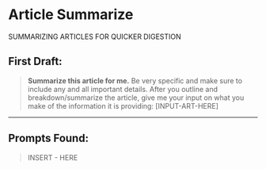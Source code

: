  
# Article Summarize

SUMMARIZING ARTICLES FOR QUICKER DIGESTION 

## First Draft:

> **Summarize this article for me.** Be very specific and make sure to include any and all important details. After you outline and breakdown/summarize the article, give me your input on what you make of the information it is providing: [INPUT-ART-HERE]

****


## Prompts Found: 

> INSERT - HERE
